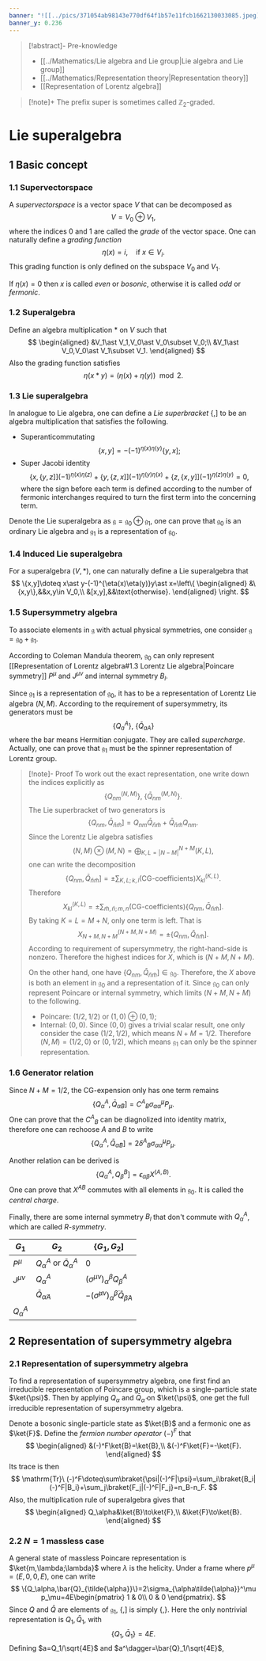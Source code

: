 ```yaml
---
banner: "![[../pics/371054ab98143e770df64f1b57e11fcb1662130033085.jpeg]]"
banner_y: 0.236
---
```


>[!abstract]- Pre-knowledge
>- [[../Mathematics/Lie algebra and Lie group|Lie algebra and Lie group]]
>- [[../Mathematics/Representation theory|Representation theory]]
>- [[Representation of Lorentz algebra]]

>[!note]+
>The prefix super is sometimes called $\mathbb{Z}_2$-graded.

# Lie superalgebra
## 1 Basic concept
### 1.1 Supervectorspace
A *supervectorspace* is a vector space $V$ that can be decomposed as
$$
V=V_0\oplus V_1,
$$
where the indices $0$ and $1$ are called the *grade* of the vector space. One can naturally define a *grading function*
$$
\eta(x)=i,\quad\text{if}\ x\in V_i.
$$
This grading function is only defined on the subspace $V_0$ and $V_1$.

If $\eta(x)=0$ then $x$ is called *even* or *bosonic*, otherwise it is called *odd* or *fermonic*.

### 1.2 Superalgebra
Define an algebra multiplication $\ast$ on $V$ such that
$$
\begin{aligned}
&V_1\ast V_1,V_0\ast V_0\subset V_0;\\
&V_1\ast V_0,V_0\ast V_1\subset V_1.
\end{aligned}
$$
Also the grading function satisfies
$$
\eta(x\ast y)=(\eta(x)+\eta(y))\mod2.
$$

### 1.3 Lie superalgebra
In analogue to Lie algebra, one can define a *Lie superbracket* $\{,]$ to be an algebra multiplication that satisfies the following.
- Superanticommutating
$$
\{x,y]=-(-1)^{\eta(x)\eta(y)}\{y,x];
$$
- Super Jacobi identity
$$
\{x,\{y,z]](-1)^{\eta(x)\eta(z)}+\{y,\{z,x]](-1)^{\eta(y)\eta(x)}+\{z,\{x,y]](-1)^{\eta(z)\eta(y)}=0,
$$
where the sign before each term is defined according to the number of fermonic interchanges required to turn the first term into the concerning term.

Denote the Lie superalgebra as $\mathfrak{g}=\mathfrak{g}_0\oplus\mathfrak{g}_1$, one can prove that $\mathfrak{g}_0$ is an ordinary Lie algebra and $\mathfrak{g}_1$ is a representation of $\mathfrak{g}_0$.

### 1.4 Induced Lie superalgebra
For a superalgebra $(V,\ast)$, one can naturally define a Lie superalgebra that
$$
\{x,y]\doteq x\ast y-(-1)^{\eta(x)\eta(y)}y\ast x=\left\{
\begin{aligned}
&\{x,y\},&&x,y\in V_0,\\
&[x,y],&&\text{otherwise}.
\end{aligned}
\right.
$$

### 1.5 Supersymmetry algebra
To associate elements in $\mathfrak{g}$ with actual physical symmetries, one consider $\mathfrak{g}=\mathfrak{g}_0+\mathfrak{g}_1$.

According to Coleman Mandula theorem, $\mathfrak{g}_0$ can only represent [[Representation of Lorentz algebra#1.3 Lorentz Lie algebra|Poincare symmetry]] $P^\mu$ and $J^{\mu\nu}$ and internal symmetry $B_l$.

Since $\mathfrak{g}_1$ is a representation of $\mathfrak{g}_0$, it has to be a representation of Lorentz Lie algebra $(N,M)$. According to the requirement of supersymmetry, its generators must be
$$
\{Q_a{}^A\},\ \{\bar{Q}_{aA}\}
$$
where the bar means Hermitian conjugate. They are called *supercharge*. Actually, one can prove that $\mathfrak{g}_1$ must be the spinner representation of Lorentz group.

>[!note]- Proof
>To work out the exact representation, one write down the indices explicitly as
>$$
>\{Q_{nm}^{(N,M)}\},\ \{\bar{Q}_{nm}^{(M,N)}\}.
>$$
>The Lie superbracket of two generators is
>$$
>\{Q_{nm},\bar{Q}_{\tilde{n}\tilde{m}}]=Q_{nm}\bar{Q}_{\tilde{n}\tilde{m}}+\bar{Q}_{\tilde{n}\tilde{m}}Q_{nm}.
>$$
>Since the Lorentz Lie algebra satisfies
>$$
>(N,M)\otimes(M,N)=\bigoplus_{K,L=|N-M|}^{N+M}(K,L),
>$$
>one can write the decomposition
>$$
>\{Q_{nm},\bar{Q}_{\tilde{n}\tilde{m}}]=\pm\sum_{K,L;k,l}(\text{CG-coefficients})X^{(K,L)}_{kl}.
>$$
>Therefore
>$$
>X^{(K,L)}_{kl}=\pm\sum_{\tilde{m},\tilde{n};m,n}(\text{CG-coefficients})\{Q_{nm},\bar{Q}_{\tilde{n}\tilde{m}}].
>$$
>By taking $K=L=M+N$, only one term is left. That is
>$$
>X^{(N+M,N+M)}_{N+M,N+M}=\pm\{Q_{nm},\bar{Q}_{\tilde{n}\tilde{m}}].
>$$
>According to requirement of supersymmetry, the right-hand-side is nonzero. Therefore the highest indices for $X$, which is $(N+M,N+M)$.
>
>On the other hand, one have $\{Q_{nm},\bar{Q}_{\tilde{n}\tilde{m}}]\in\mathfrak{g}_0$. Therefore, the $X$ above is both an element in $\mathfrak{g}_0$ and a representation of it. Since $\mathfrak{g}_0$ can only represent Poincare or internal symmetry, which limits $(N+M,N+M)$ to the following.
>- Poincare: $(1/2,1/2)$ or $(1,0)\oplus(0,1)$;
>- Internal: $(0,0)$.
Since $(0,0)$ gives a trivial scalar result, one only consider the case $(1/2,1/2)$, which means $N+M=1/2$. Therefore $(N,M)=(1/2,0)\text{ or }(0,1/2)$, which means $\mathfrak{g}_1$ can only be the spinner representation.

### 1.6 Generator relation
Since $N+M=1/2$, the CG-expension only has one term remains
$$
\{Q_\alpha{}^A,\bar{Q}_{\tilde{\alpha}B}]=C^A{}_B\sigma_{\alpha\tilde{\alpha}}^\mu P_\mu.
$$
One can prove that the $C^A{}_B$ can be diagnolized into identity matrix, therefore one can rechoose $A$ and $B$ to write
$$
\{Q_\alpha{}^A,\bar{Q}_{\tilde{\alpha}B}]=2\delta^A{}_B\sigma_{\alpha\tilde{\alpha}}^\mu P_\mu.
$$

Another relation can be derived is
$$
\{Q_\alpha{}^A,Q_{\beta}{}^B]=\epsilon_{\alpha\beta}X^{(A,B)}.
$$
One can prove that $X^{AB}$ commutes with all elements in $\mathfrak{g}_0$. It is called the *central charge*.

Finally, there are some internal symmetry $B_l$ that don't commute with $Q_\alpha{}^A$, which are called *$R$-symmetry*.

| $G_1$          | $G_2$                              | $\{G_1,G_2]$                                                                    |
| -------------- | ---------------------------------- | ------------------------------------------------------------------------------- |
| $P^\mu$        | $Q_\alpha^A$ or $\bar{Q}_\alpha^A$ | $0$                                                                             |
| $J^{\mu\nu}$   | $Q_\alpha^A$                       | $(\sigma^{\mu\nu})_\alpha{}^\beta Q_\beta^A$                                    |
|                | $\bar{Q}_{\dot{\alpha}A}$          | $-(\bar{\sigma}^{\mu\nu})_{\dot{\alpha}}{}^{\dot{\beta}}\bar{Q}_{\dot{\beta}A}$ |
| $Q_\alpha{}^A$ |                                    |                                                                                 |

## 2 Representation of supersymmetry algebra
### 2.1 Representation of supersymmetry algebra
To find a representation of supersymmetry algebra, one first find an irreducible representation of Poincare group, which is a single-particle state $\ket{\psi}$. Then by applying $Q_\alpha$ and $\bar{Q}_{\tilde{\alpha}}$ on $\ket{\psi}$, one get the full irreducible representation of supersymmetry algebra.

Denote a bosonic single-particle state as $\ket{B}$ and a fermonic one as $\ket{F}$. Define the *fermion number operator* $(-)^F$ that
$$
\begin{aligned}
&(-)^F\ket{B}=\ket{B},\\
&(-)^F\ket{F}=-\ket{F}.
\end{aligned}
$$
Its trace is then
$$
\mathrm{Tr}\ (-)^F\doteq\sum\braket{\psi|(-)^F|\psi}=\sum_i\braket{B_i|(-)^F|B_i}+\sum_j\braket{F_j|(-)^F|F_j}=n_B-n_F.
$$
Also, the multiplication rule of superalgebra gives that
$$
\begin{aligned}
Q_\alpha&\ket{B}\to\ket{F},\\
&\ket{F}\to\ket{B}.
\end{aligned}
$$

### 2.2 $N=1$ massless case
A general state of massless Poincare representation is $\ket{m,\lambda;\lambda}$ where $\lambda$ is the helicity. Under a frame where $p^\mu=(E,0,0,E)$, one can write
$$
\{Q_\alpha,\bar{Q}_{\tilde{\alpha}}\}=2\sigma_{\alpha\tilde{\alpha}}^\mu p_\mu=4E\begin{pmatrix}
1 & 0\\
0 & 0
\end{pmatrix}.
$$
Since $Q$ and $\bar{Q}$ are elements of $\mathfrak{g}_1$, $\{,]$ is simply $\{,\}$. Here the only nontrivial representation is $Q_1,\bar{Q}_1$, with
$$
\{Q_1,\bar{Q}_1\}=4E.
$$
Defining $a=Q_1/\sqrt{4E}$ and $a^\dagger=\bar{Q}_1/\sqrt{4E}$,